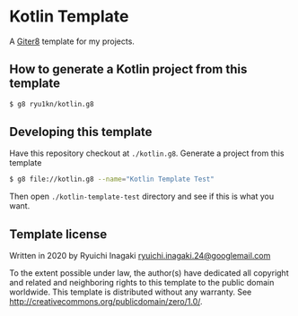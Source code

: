 
# Kotlin Template

A [Giter8][g8] template for my projects.

## How to generate a Kotlin project from this template

```sh
$ g8 ryu1kn/kotlin.g8
```

## Developing this template

Have this repository checkout at `./kotlin.g8`. Generate a project from this template

```bash
$ g8 file://kotlin.g8 --name="Kotlin Template Test"
```

Then open `./kotlin-template-test` directory and see if this is what you want.

## Template license

Written in 2020 by Ryuichi Inagaki <ryuichi.inagaki.24@googlemail.com>

To the extent possible under law, the author(s) have dedicated all copyright and related
and neighboring rights to this template to the public domain worldwide.
This template is distributed without any warranty. See <http://creativecommons.org/publicdomain/zero/1.0/>.

[g8]: http://www.foundweekends.org/giter8/
